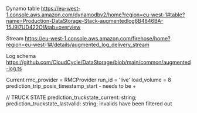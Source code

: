 Dynamo table
https://eu-west-1.console.aws.amazon.com/dynamodbv2/home?region=eu-west-1#table?name=Production-DataStorage-Stack-augmentedlog6B4846BA-15J9I7UD422OI&tab=overview

Stream
https://eu-west-1.console.aws.amazon.com/firehose/home?region=eu-west-1#/details/augmented_log_delivery_stream

Log schema
https://github.com/CloudCycle/DataStorage/blob/main/common/augmented-log.ts

Current
rmc_provider = RMCProvider
run_id = 'live'
load_volume = 8
prediction_trip_posix_timestamp_start - needs to be +

// TRUCK STATE
  prediction_truckstate_current: string;
  prediction_truckstate_lastvalid: string; invalids have been filtered out
